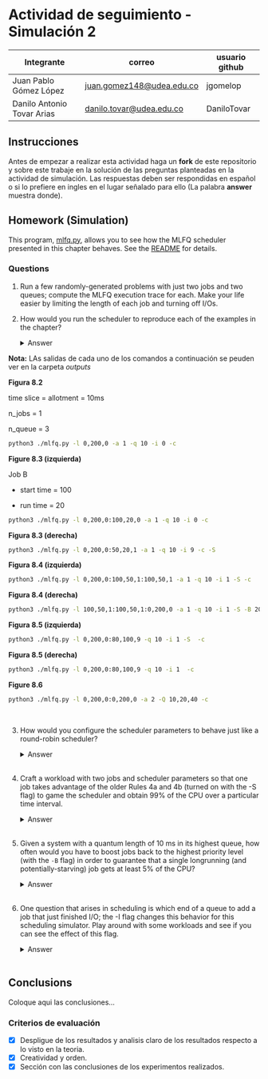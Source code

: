 # Actividad de seguimiento - Simulación 2

|Integrante|correo|usuario github|
|---|---|---|
|Juan Pablo Gómez López|juan.gomez148@udea.edu.co|jgomelop|
|Danilo Antonio Tovar Arias|danilo.tovar@udea.edu.co|DaniloTovar|

## Instrucciones

Antes de empezar a realizar esta actividad haga un **fork** de este repositorio y sobre este trabaje en la solución de las preguntas planteadas en la actividad de simulación. Las respuestas deben ser respondidas en español o si lo prefiere en ingles en el lugar señalado para ello (La palabra **answer** muestra donde).


## Homework (Simulation)

This program, [mlfq.py](mlfq.py), allows you to see how the MLFQ scheduler presented in this chapter behaves. See the [README](https://github.com/remzi-arpacidusseau/ostep-homework/blob/master/cpu-sched-mlfq/README.md) for details.


### Questions

1. Run a few randomly-generated problems with just two jobs and two queues; compute the MLFQ execution trace for each. Make your life easier by limiting the length of each job and turning off I/Os.

2. How would you run the scheduler to reproduce each of the examples in the chapter?
   
   <details>
   <summary>Answer</summary>

**Nota:** LAs salidas de cada uno de los comandos a continuación se peuden ver en la carpeta *outputs*

**Figura 8.2** 

time slice = allotment = 10ms

n_jobs = 1

n_queue = 3 

```bash
python3 ./mlfq.py -l 0,200,0 -a 1 -q 10 -i 0 -c
```

**Figure 8.3 (izquierda)**

Job B

- start time = 100

- run time = 20

```bash
python3 ./mlfq.py -l 0,200,0:100,20,0 -a 1 -q 10 -i 0 -c
```

**Figura 8.3 (derecha)**

```bash
python3 ./mlfq.py -l 0,200,0:50,20,1 -a 1 -q 10 -i 9 -c -S
```

**Figura 8.4 (izquierda)**

```bash
python3 ./mlfq.py -l 0,200,0:100,50,1:100,50,1 -a 1 -q 10 -i 1 -S -c
```

**Figura 8.4 (derecha)**

```bash
python3 ./mlfq.py -l 100,50,1:100,50,1:0,200,0 -a 1 -q 10 -i 1 -S -B 20 -c
```

**Figura 8.5 (izquierda)**

```bash
python3 ./mlfq.py -l 0,200,0:80,100,9 -q 10 -i 1 -S  -c
```

**Figura 8.5 (derecha)**

```bash
python3 ./mlfq.py -l 0,200,0:80,100,9 -q 10 -i 1  -c
```

**Figure 8.6**

```bash
python3 ./mlfq.py -l 0,200,0:0,200,0 -a 2 -Q 10,20,40 -c
```
   </details>
   <br>

3. How would you configure the scheduler parameters to behave just like a round-robin scheduler?

   <details>
   <summary>Answer</summary>
   Coloque aqui su respuerta
   </details>
   <br>

4. Craft a workload with two jobs and scheduler parameters so that one job takes advantage of the older Rules 4a and 4b (turned on
with the -S flag) to game the scheduler and obtain 99% of the CPU over a particular time interval.

   <details>
   <summary>Answer</summary>
   Coloque aqui su respuerta
   </details>
   <br>

5. Given a system with a quantum length of 10 ms in its highest queue, how often would you have to boost jobs back to the highest priority level (with the `-B` flag) in order to guarantee that a single longrunning (and potentially-starving) job gets at least 5% of the CPU?

   <details>
   <summary>Answer</summary>
   Coloque aqui su respuerta
   </details>
   <br>

6. One question that arises in scheduling is which end of a queue to add a job that just finished I/O; the -I flag changes this behavior
for this scheduling simulator. Play around with some workloads and see if you can see the effect of this flag.

   <details>
   <summary>Answer</summary>
   Coloque aqui su respuerta
   </details>
   <br>

## Conclusions

Coloque aqui las conclusiones...


### Criterios de evaluación
- [x] Despligue de los resultados y analisis claro de los resultados respecto a lo visto en la teoria.
- [x] Creatividad y orden.
- [x] Sección con las conclusiones de los experimentos realizados.
